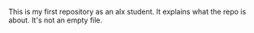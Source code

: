 This is my first repository as an alx student.
It explains what the repo is about.
It's not an empty file.